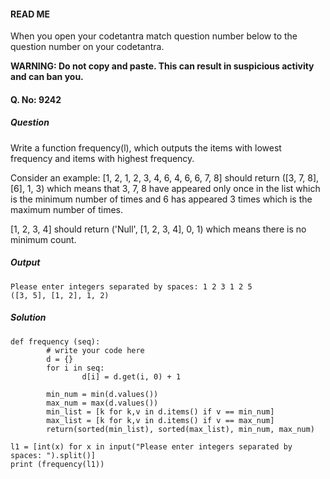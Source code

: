 #### READ ME
When you open your codetantra match question number below to the question number on your codetantra.

**WARNING: Do not copy and paste. This can result in suspicious activity and can ban you.**

#### Q. No: 9242

##### Question
Write a function frequency(l), which outputs the items with lowest frequency and items with highest frequency.

Consider an example: [1, 2, 1, 2, 3, 4, 6, 4, 6, 6, 7, 8] should return ([3, 7, 8], [6], 1, 3) which means that 3, 7, 8 have appeared only once in the list which is the minimum number of times and 6 has appeared 3 times which is the maximum number of times.

[1, 2, 3, 4] should return ('Null', [1, 2, 3, 4], 0, 1) which means there is no minimum count.

##### Output
```
Please enter integers separated by spaces: 1 2 3 1 2 5
([3, 5], [1, 2], 1, 2)
```

##### Solution
```
def frequency (seq):
        # write your code here
        d = {}
        for i in seq:
                d[i] = d.get(i, 0) + 1

        min_num = min(d.values())
        max_num = max(d.values())
        min_list = [k for k,v in d.items() if v == min_num]
        max_list = [k for k,v in d.items() if v == max_num]
        return(sorted(min_list), sorted(max_list), min_num, max_num)

l1 = [int(x) for x in input("Please enter integers separated by spaces: ").split()]
print (frequency(l1))
```